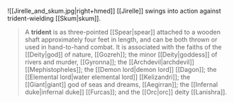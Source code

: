![[Jirelle_and_skum.jpg|right+hmed]] 
 [[Jirelle]] swings into action against trident-wielding [[Skum|skum]].
> A **trident** is as three-pointed [[Spear|spear]] attached to a wooden shaft approximately four feet in length, and can be both thrown or used in hand-to-hand combat. It is associated with the faiths of the [[Deity|god]] of nature, [[Gozreh]]; the minor [[Deity|goddess]] of rivers and murder, [[Gyronna]]; the [[Archdevil|archdevil]] [[Mephistopheles]]; the [[Demon lord|demon lord]] [[Dagon]]; the [[Elemental lord|water elemental lord]] [[Kelizandri]]; the [[Giant|giant]] god of seas and dreams, [[Aegirran]]; the [[Infernal duke|infernal duke]] [[Furcas]]; and the [[Orc|orc]] deity [[Lanishra]].







